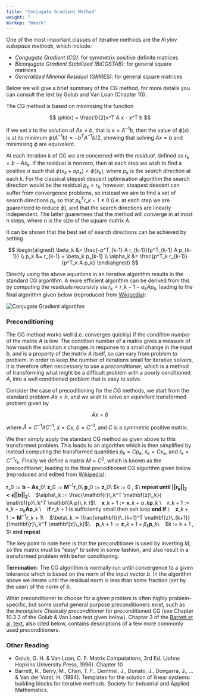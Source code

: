 ```yaml
---
title: "Conjugate Gradient Method"
weight: 7 
markup: "mmark"
---
```


One of the most important classes of iterative methods are the *Krylov subspace 
methods*, which include:
- *Congugate Gradient (CG)*: for symmetrix positive definite matrices
- *Biconjugate Gradient Stabilized (BiCGSTAB)*: for general square matrices
- *Generalized Minimal Residual (GMRES)*: for general square matrices

Below we will give a brief summary of the CG method, for more details you can consult 
the text by Golub and Van Loan (Chapter 10).

The CG method is based on minimising the function

$$
\phi(x) = \frac{1}{2}x^T A x - x^T b
$$

If we set $x$ to the solution of $Ax =b$, that is $x = A^{-1} b$, then the value of 
$\phi(x)$ is at its minimum $\phi(A^{-1} b) = -b^T A^{-1} b / 2$, showing that solving 
$Ax = b$ and minimising $\phi$ are equivalent.

At each iteration $k$ of CG we are concerned with the *residual*, defined as $r_k = b - 
A x_k$. If the residual is nonzero, then at each step we wish to find a positive 
$\alpha$ such that $\phi(x_k + \alpha p_k) < \phi(x_k)$, where $p_k$ is the *search 
direction* at each $k$. For the classical stepest descent optimisation algorithm the 
search direction would be the residual $p_k = r_k$, however, steapest descent can suffer 
from convergence problems, so instead we aim to find a set of search directions $p_k$ so 
that $p_k^T r\_{k-1} \ne 0$ (i.e. at each step we are guarenteed to reduce $\phi$), and 
that the search directions are linearly independent. The latter guarentees that the 
method will converge in at most $n$ steps, where $n$ is the size of the square matrix 
$A$.

It can be shown that the best set of search directions can be achieved by setting

$$
\begin{aligned}
\beta_k &= \frac{-p^T_{k-1} A r_{k-1}}{p^T_{k-1} A p_{k-1}} \\
p_k &= r_{k-1} + \beta_k p_{k-1} \\
\alpha_k &= \frac{p^T_k r_{k-1}}{p^T_k A p_k}
\end{aligned}
$$

Directly using the above equations in an iterative algorithm results in the standard CG 
algorithm. A more efficient algorithm can be derived from this by computing the 
residuals recursivly via $r_k = r\_{k-1} - \alpha_k A p_k$, leading to the final 
algorithm given below (reproduced from 
[Wikipedia](https://en.wikipedia.org/wiki/Conjugate_gradient_method)):

![Conjugate Gradient algorithm](/scientific-computing/images/unit_02/cg_pseudocode.svg)

### Preconditioning

The CG method works well (i.e. converges quickly) if the *condition number* of the 
matrix $A$ is low. The condition number of a matrix gives a measure of how much the 
solution $x$ changes in response to a small change in the input $b$, and is a property 
of the matrix $A$ itself, so can vary from problem to problem. In order to keep the 
number of iterations small for iterative solvers, it is therefore often neccessary to 
use a *preconditioner*, which is a method of transforming what might be a difficult 
problem with a poorly conditioned $A$, into a well conditioned problem that is easy to 
solve.

Consider the case of precoditioning for the CG methods, we start from the standard 
problem $A x = b$, and we wish to solve an *equivilent* transformed problem given by

$$
\tilde{A} \tilde{x} = \tilde{b}
$$

where $\tilde{A} = C^{-1} A C^{-1}$, $\tilde{x} = Cx$, $\tilde{b} = C^{-1}$, and $C$ is 
a symmetric positive matrix.

We then simply apply the standard CG method as given above to this transformed problem. 
This leads to an algorithm which is then simplified by instead computing the transformed 
quantities $\tilde{p}_k = C p_k$, $\tilde{x}_k = C x_k$, and $\tilde{r}_k = C^{-1} r_k$. 
Finally we define a matrix $M = C^2$, which is known as the *preconditioner*, leading to 
the final precoditioned CG algorithm given below (reproduced and edited from 
[Wikipedia](https://en.wikipedia.org/wiki/Conjugate_gradient_method)):

$\mathbf{r}\_0 := \mathbf{b} - \mathbf{A x}\_0$\\
$\mathbf{z}\_0 := \mathbf{M}^{-1} \mathbf{r}\_0$\\
$\mathbf{p}\_0 := \mathbf{z}\_0$\\
$k := 0 \, $\\
**repeat until $|| \mathbf{r}_k ||_2 < \epsilon ||\mathbf{b}||_2$**\\
&nbsp;&nbsp; $\alpha\_k := \frac{\mathbf{r}\_k^T \mathbf{z}\_k}{ \mathbf{p}\_k^T 
\mathbf{A p}\_k }$\\
&nbsp;&nbsp; $\mathbf{x}\_{k+1} := \mathbf{x}\_k + \alpha\_k \mathbf{p}\_k$ \\
&nbsp;&nbsp; $\mathbf{r}\_{k+1} := \mathbf{r}\_k - \alpha_k \mathbf{A p}\_k$ \\
&nbsp;&nbsp; **if** $r\_{k+1}$ is sufficiently small then exit loop **end if** \\
&nbsp;&nbsp; $\mathbf{z}\_{k+1} := \mathbf{M}^{-1} \mathbf{r}\_{k+1}$\\
&nbsp;&nbsp; $\beta\_k := \frac{\mathbf{r}\_{k+1}^T \mathbf{z}\_{k+1}}{\mathbf{r}\_k^T 
\mathbf{z}\_k}$\\
&nbsp;&nbsp; $\mathbf{p}\_{k+1} := \mathbf{z}\_{k+1} + \beta_k \mathbf{p}\_k$\\
&nbsp;&nbsp; $k := k + 1 \, $\\
**end repeat**

The key point to note here is that the preconditioner is used by inverting $M$, so this 
matrix must be "easy" to solve in some fashion, and also result in a transformed problem 
with better conditioning.

**Termination**: The CG algorithm is normally run untill convergence to a given 
tolerance which is based on the norm of the input vector $b$. In the algorithm above we 
iterate until the residual norm is less than some fraction (set by the user) of the norm 
of $b$.

What preconditioner to choose for a given problem is often highly problem-specific, but 
some useful general purpose preconditioners exist, such as the *incomplete Cholesky 
preconditioner* for preconditioned CG (see Chapter 10.3.2 of the Golub & Van Loan text 
given below). Chapter 3 of the [Barrett et al. 
text](https://www.netlib.org/templates/templates.pdf), also cited below, contains 
descriptions of a few more commonly used preconditioners.

### Other Reading

- Golub, G. H. & Van Loan, C. F. Matrix Computations, 3rd Ed. (Johns Hopkins University 
  Press, 1996). Chapter 10 
- Barrett, R., Berry, M., Chan, T. F., Demmel, J., Donato, J., Dongarra, J., ... & Van 
  der Vorst, H. (1994). Templates for the solution of linear systems: building blocks 
  for iterative methods. Society for Industrial and Applied Mathematics.
